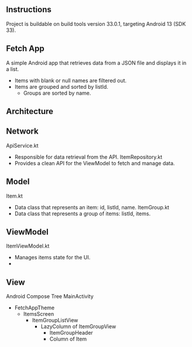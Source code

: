 Instructions
----------------
Project is buildable on build tools version 33.0.1, targeting Android 13 (SDK 33).

Fetch App
----------------
A simple Android app that retrieves data from a JSON file and displays it in a list.
- Items with blank or null names are filtered out.
- Items are grouped and sorted by listId.
    - Groups are sorted by name.

Architecture
----------------
## Network
ApiService.kt
- Responsible for data retrieval from the API.
ItemRepository.kt
- Provides a clean API for the ViewModel to fetch and manage data.

## Model
Item.kt
- Data class that represents an item: id, listId, name.
ItemGroup.kt
- Data class that represents a group of items: listId, items.

## ViewModel
ItemViewModel.kt
- Manages items state for the UI.
- 
## View
Android Compose Tree
MainActivity
- FetchAppTheme
    - ItemsScreen
        - ItemGroupListView
            - LazyColumn of ItemGroupView
                - ItemGroupHeader
                - Column of Item